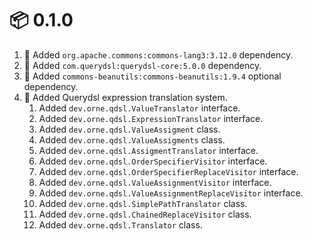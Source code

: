 # :package: 0.1.0

01. :wrench: Added `org.apache.commons:commons-lang3:3.12.0` dependency.
01. :wrench: Added `com.querydsl:querydsl-core:5.0.0` dependency.
01. :wrench: Added `commons-beanutils:commons-beanutils:1.9.4` optional dependency.
01. :gift: Added Querydsl expression translation system.
    01. Added `dev.orne.qdsl.ValueTranslator` interface.
    01. Added `dev.orne.qdsl.ExpressionTranslator` interface.
    01. Added `dev.orne.qdsl.ValueAssigment` class.
    01. Added `dev.orne.qdsl.ValueAssigments` class.
    01. Added `dev.orne.qdsl.AssigmentTranslator` interface.
    01. Added `dev.orne.qdsl.OrderSpecifierVisitor` interface.
    01. Added `dev.orne.qdsl.OrderSpecifierReplaceVisitor` interface.
    01. Added `dev.orne.qdsl.ValueAssignmentVisitor` interface.
    01. Added `dev.orne.qdsl.ValueAssignmentReplaceVisitor` interface.
    01. Added `dev.orne.qdsl.SimplePathTranslator` class.
    01. Added `dev.orne.qdsl.ChainedReplaceVisitor` class.
    01. Added `dev.orne.qdsl.Translator` class.
